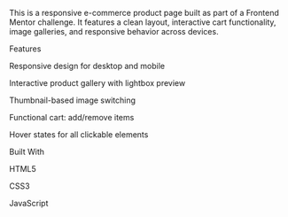 This is a responsive e-commerce product page built as part of a Frontend Mentor challenge. It features a clean layout, interactive cart functionality, image galleries, and responsive behavior across devices.


 
 
 Features

 
Responsive design for desktop and mobile

Interactive product gallery with lightbox preview

Thumbnail-based image switching

Functional cart: add/remove items

Hover states for all clickable elements


 
 Built With


HTML5

CSS3

JavaScript
